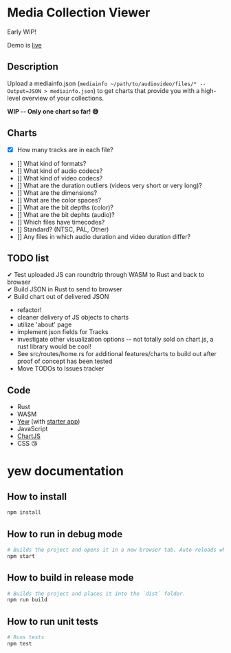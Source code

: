 # Media Collection Viewer

Early WIP!

Demo is [live](http://bits.ashleyblewer.com/media-collection-viewer/index.html)

## Description

Upload a mediainfo.json (`mediainfo ~/path/to/audiovideo/files/* --Output=JSON > mediainfo.json`) to get charts that provide you with a high-level overview of your collections.

**WIP -- Only one chart so far! 😅**

## Charts

- [x] How many tracks are in each file?
- [] What kind of formats?
- [] What kind of audio codecs?
- [] What kind of video codecs?
- [] What are the duration outliers (videos very short or very long)?
- [] What are the dimensions?
- [] What are the color spaces?
- [] What are the bit depths (color)?
- [] What are the bit dephts (audio)?
- [] Which files have timecodes?
- [] Standard? (NTSC, PAL, Other)
- [] Any files in which audio duration and video duration differ?

## TODO list

✔ Test uploaded JS can roundtrip through WASM to Rust and back to browser  
✔ Build JSON in Rust to send to browser  
✔ Build chart out of delivered JSON  
- refactor!
- cleaner delivery of JS objects to charts
- utilize 'about' page
- implement json fields for Tracks
- investigate other visualization options -- not totally sold on chart.js, a rust library would be cool!
- See src/routes/home.rs for additional features/charts to build out after proof of concept has been tested
- Move TODOs to Issues tracker

## Code
- Rust
- WASM
- [Yew](https://github.com/yewstack/yew) (with [starter app](https://github.com/jetli/create-yew-app))
- JavaScript
- [ChartJS](https://www.chartjs.org/)
- CSS 😘


# yew documentation

## How to install

```sh
npm install
```

## How to run in debug mode

```sh
# Builds the project and opens it in a new browser tab. Auto-reloads when the project changes.
npm start
```

## How to build in release mode

```sh
# Builds the project and places it into the `dist` folder.
npm run build
```

## How to run unit tests

```sh
# Runs tests
npm test
```